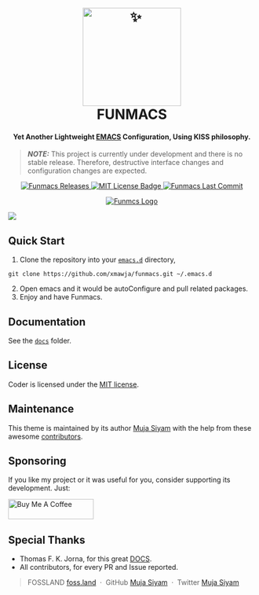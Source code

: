 <!---------------------------------------------- START ------------------------------------------------->
<!-- LOGO -->
<h1 align="center">
  <br>
  <a href="#"><img src="https://raw.githubusercontent.com/xmawja/funmacs/main/assets/img/logo.png" alt="✨" width="200"></a>
  <br>
  FUNMACS
  <br>
</h1>
<!-- DISCRIPTION -->
<h4 align="center">Yet Another Lightweight <a href="https://www.gnu.org/software/emacs/" target="_blank">EMACS</a> Configuration, Using KISS philosophy.</h4>

> **_NOTE:_**  This project is currently under development and there is no stable release. Therefore, destructive interface changes and configuration changes are expected.

<p align="center">
  <p align="center">
    <a href="#">
      <img src="https://img.shields.io/github/v/release/xmawja/funmacs?include_prereleases" alt="Funmacs Releases">
    </a>
    <a href="https://github.com/xmawja/funmacs/blob/main/LICENSE">
	<img src="https://img.shields.io/github/license/xmawja/funmacs" alt="MIT License Badge">
    </a>
    <a href="https://github.com/xmawja/funmacs/blob/main/LICENSE">
	<img src="https://img.shields.io/github/last-commit/xmawja/funmacs" alt="Funmacs Last Commit">
    </a>
  </p>

  <p align="center">
    <a href="https://github.com/xmawja/funmacs">
      <img src="https://raw.githubusercontent.com/xmawja/funmacs/main/assets/img/screenshot.png" alt="Funmcs Logo" >
    </a>
  </p>
</p>

![](images/screenshot.png)

<!---------------------------------------------- HOW TO USE -------------------------------------------->
## Quick Start

1. Clone the repository into your [`emacs.d`](docs/install.md) directory,
```shell
git clone https://github.com/xmawja/funmacs.git ~/.emacs.d
```
2. Open emacs and it would be autoConfigure and pull related packages.
3. Enjoy and have Funmacs.

## Documentation

See the [`docs`](docs/configuration.md) folder.

<!---------------------------------------------- LICENCE ---------------------------------------------->
## License

Coder is licensed under the [MIT license](https://github.com/xmawja/funmacs/blob/main/LICENSE).

## Maintenance

This theme is maintained by its author [Muja Siyam](https://github.com/xmawja) with the help from these awesome [contributors](CONTRIBUTORS.md).

<!---------------------------------------------- SUPPORT ---------------------------------------------->
## Sponsoring

If you like my project or it was useful for you, consider supporting its development. Just:

<a href="https://www.buymeacoffee.com/xmawja" target="_blank"><img src="https://cdn.buymeacoffee.com/buttons/default-green.png" alt="Buy Me A Coffee" height="41" width="174"></a>
<!---------------------------------------------- CREADITS --------------------------------------------->
## Special Thanks

-   Thomas F. K. Jorna, for this great [DOCS](https://emacsdocs.org/).
-   All contributors, for every PR and Issue reported.

<!---------------------------------------------- MEDIA LINKS ------------------------------------------>
> FOSSLAND [foss.land](https://www.foss.land) &nbsp;&middot;&nbsp;
> GitHub [Muja Siyam](https://github.com/xmawja) &nbsp;&middot;&nbsp;
> Twitter [Muja Siyam](https://twitter.com/xmawja)
<!---------------------------------------------- END -------------------------------------------------->
